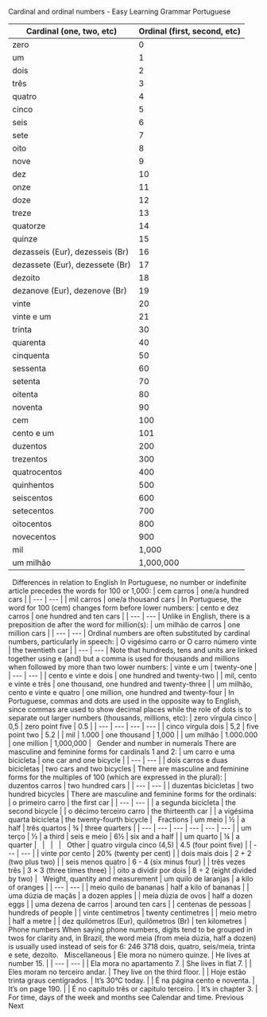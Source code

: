 Cardinal and ordinal numbers - Easy Learning Grammar Portuguese
 
| Cardinal (one, two, etc) | Ordinal (first, second, etc) |
| --- | --- |
| zero | 0 |   |   |
| um | 1 | primeiro | 1 o |
| dois | 2 | segundo | 2 o |
| três | 3 | terceiro | 3 o |
| quatro | 4 | quarto | 4 o |
| cinco | 5 | quinto | 5 o |
| seis | 6 | sexto | 6 o |
| sete | 7 | sétimo | 7 o |
| oito | 8 | oitavo | 8 o |
| nove | 9 | nono | 9 o |
| dez | 10 | décimo | 10 o |
| onze | 11 | décimo primeiro | 11 o |
| doze | 12 | décimo segundo | 12 o |
| treze | 13 | décimo terceiro | 13 o |
| quatorze | 14 | décimo quarto | 14 o |
| quinze | 15 | décimo quinto | 15 o |
| dezasseis (Eur), dezesseis (Br) | 16 | décimo sexto | 16 o |
| dezassete (Eur), dezessete (Br) | 17 | décimo sétimo | 17 o |
| dezoito | 18 | décimo oitavo | 18 o |
| dezanove (Eur), dezenove (Br) | 19 | décimo nono | 19 o |
| vinte | 20 | vigésimo | 20 o |
| vinte e um | 21 | vigésimo primeiro | 21 o |
| trinta | 30 | trigésimo | 30 o |
| quarenta | 40 | quadragésimo | 40 o |
| cinquenta | 50 | quinquagésimo | 50 o |
| sessenta | 60 | sexagésimo | 60 o |
| setenta | 70 | septuagésimo (Eur), setuagésimo (Br) | 70 o |
| oitenta | 80 | octogésimo | 800 |
| noventa | 90 | nonagésimo | 90 o |
| cem | 100 | centésimo | 100 o |
| cento e um | 101 | centésimo primeiro | 101 o |
| duzentos | 200 | ducentésimo | 200 o |
| trezentos | 300 | trecentésimo | 300 o |
| quatrocentos | 400 | quadringentésimo | 400 o |
| quinhentos | 500 | quingentésimo | 500 o |
| seiscentos | 600 | seiscentésimo | 600 o |
| setecentos | 700 | septingentésimo | 700 o |
| oitocentos | 800 | octingentésimo | 800 o |
| novecentos | 900 | nongentésimo | 900 o |
| mil | 1,000 | milésimo | 1,000 o |
| um milhão | 1,000,000 | milionésimo | 1,000,000 o |
 
Differences in relation to English
In Portuguese, no number or indefinite article precedes the words for 100 or 1,000:
| cem carros | one/a hundred cars |
| --- | --- |
| mil carros | one/a thousand cars |
In Portuguese, the word for 100 (cem) changes form before lower numbers:
| cento e dez carros | one hundred and ten cars |
| --- | --- |
Unlike in English, there is a preposition de after the word for million(s):
| um milhão de carros | one million cars |
| --- | --- |
Ordinal numbers are often substituted by cardinal numbers, particularly in speech:
| O vigésimo carro or O carro número vinte | the twentieth car |
| --- | --- |
Note that hundreds, tens and units are linked together using e (and) but a comma is used for thousands and millions when followed by more than two lower numbers:
| vinte e um | twenty-one |
| --- | --- |
| cento e vinte e dois | one hundred and twenty-two |
| mil, cento e vinte e três | one thousand, one hundred and twenty-three |
| um milhão, cento e vinte e quatro | one million, one hundred and twenty-four |
In Portuguese, commas and dots are used in the opposite way to English, since commas are used to show decimal places while the role of dots is to separate out larger numbers (thousands, millions, etc):
| zero vírgula cinco | 0,5 | zero point five | 0.5 |
| --- | --- | --- | --- |
| cinco vírgula dois | 5,2 | five point two | 5.2 |
| mil | 1.000 | one thousand | 1,000 |
| um milhão | 1.000.000 | one million | 1,000,000 |
 
Gender and number in numerals
There are masculine and feminine forms for cardinals 1 and 2:
| um carro e uma bicicleta | one car and one bicycle |
| --- | --- |
| dois carros e duas bicicletas | two cars and two bicycles |
There are masculine and feminine forms for the multiples of 100 (which are expressed in the plural):
| duzentos carros | two hundred cars |
| --- | --- |
| duzentas bicicletas | two hundred bicycles |
There are masculine and feminine forms for the ordinals:
| o primeiro carro | the first car |
| --- | --- |
| a segunda bicicleta | the second bicycle |
| o décimo terceiro carro | the thirteenth car |
| a vigésima quarta bicicleta | the twenty-fourth bicycle |
 
Fractions
| um meio | ½ | a half | três quartos | ¾ | three quarters |
| --- | --- | --- | --- | --- | --- |
| um terço | ⅓ | a third | seis e meio | 6½ | six and a half |
| um quarto | ¼ | a quarter |   |   |   |
 
Other
| quatro vírgula cinco (4,5) | 4.5 (four point five) |
| --- | --- |
| vinte por cento | 20% (twenty per cent) |
| dois mais dois | 2 + 2 (two plus two) |
| seis menos quatro | 6 - 4 (six minus four) |
| três vezes três | 3 × 3 (three times three) |
| oito a dividir por dois | 8 ÷ 2 (eight divided by two) |
 
Weight, quantity and measurement
| um quilo de laranjas | a kilo of oranges |
| --- | --- |
| meio quilo de bananas | half a kilo of bananas |
| uma dúzia de maçãs | a dozen apples |
| meia dúzia de ovos | half a dozen eggs |
| uma dezena de carros | around ten cars |
| centenas de pessoas | hundreds of people |
| vinte centímetros | twenty centimetres |
| meio metro | half a metre |
| dez quilómetros (Eur), quilômetros (Br) | ten kilometres |
 
Phone numbers
When saying phone numbers, digits tend to be grouped in twos for clarity and, in Brazil, the word meia (from meia dúzia, half a dozen) is usually used instead of seis for 6: 246 3718 dois, quatro, seis/meia, trinta e sete, dezoito.
 
Miscellaneous
| Ele mora no número quinze. | He lives at number 15. |
| --- | --- |
| Ela mora no apartamento 7. | She lives in flat 7. |
| Eles moram no terceiro andar. | They live on the third floor. |
| Hoje estão trinta graus centígrados. | It’s 30°C today. |
| É na página cento e noventa. | It’s on page 190. |
| É no capítulo três or capítulo terceiro. | It’s in chapter 3. |
For time, days of the week and months see Calendar and time.
Previous
Next
